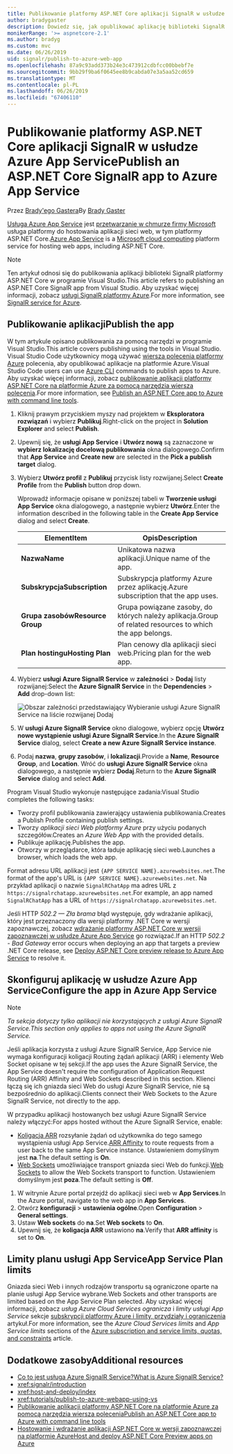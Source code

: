 ```yaml
---
title: Publikowanie platformy ASP.NET Core aplikacji SignalR w usłudze Azure App Service
author: bradygaster
description: Dowiedz się, jak opublikować aplikację biblioteki SignalR platformy ASP.NET Core w usłudze Azure App Service.
monikerRange: '>= aspnetcore-2.1'
ms.author: bradyg
ms.custom: mvc
ms.date: 06/26/2019
uid: signalr/publish-to-azure-web-app
ms.openlocfilehash: 87a9c93add373b24e3c473912cdbfcc00bbebf7e
ms.sourcegitcommit: 9bb29f9ba6f0645ee8b9cabda07e3a5aa52cd659
ms.translationtype: MT
ms.contentlocale: pl-PL
ms.lasthandoff: 06/26/2019
ms.locfileid: "67406110"
---
```

# <a name="publish-an-aspnet-core-signalr-app-to-azure-app-service"></a><span data-ttu-id="73901-103">Publikowanie platformy ASP.NET Core aplikacji SignalR w usłudze Azure App Service</span><span class="sxs-lookup"><span data-stu-id="73901-103">Publish an ASP.NET Core SignalR app to Azure App Service</span></span>

<span data-ttu-id="73901-104">Przez [Brady'ego Gastera](https://twitter.com/bradygaster)</span><span class="sxs-lookup"><span data-stu-id="73901-104">By [Brady Gaster](https://twitter.com/bradygaster)</span></span>

<span data-ttu-id="73901-105">[Usługa Azure App Service](/azure/app-service/app-service-web-overview) jest [przetwarzanie w chmurze firmy Microsoft](https://azure.microsoft.com/) usługa platformy do hostowania aplikacji sieci web, w tym platformy ASP.NET Core.</span><span class="sxs-lookup"><span data-stu-id="73901-105">[Azure App Service](/azure/app-service/app-service-web-overview) is a [Microsoft cloud computing](https://azure.microsoft.com/) platform service for hosting web apps, including ASP.NET Core.</span></span>

> [!NOTE]
> <span data-ttu-id="73901-106">Ten artykuł odnosi się do publikowania aplikacji biblioteki SignalR platformy ASP.NET Core w programie Visual Studio.</span><span class="sxs-lookup"><span data-stu-id="73901-106">This article refers to publishing an ASP.NET Core SignalR app from Visual Studio.</span></span> <span data-ttu-id="73901-107">Aby uzyskać więcej informacji, zobacz [usługi SignalR platformy Azure](https://azure.microsoft.com/services/signalr-service).</span><span class="sxs-lookup"><span data-stu-id="73901-107">For more information, see [SignalR service for Azure](https://azure.microsoft.com/services/signalr-service).</span></span>

## <a name="publish-the-app"></a><span data-ttu-id="73901-108">Publikowanie aplikacji</span><span class="sxs-lookup"><span data-stu-id="73901-108">Publish the app</span></span>

<span data-ttu-id="73901-109">W tym artykule opisano publikowania za pomocą narzędzi w programie Visual Studio.</span><span class="sxs-lookup"><span data-stu-id="73901-109">This article covers publishing using the tools in Visual Studio.</span></span> <span data-ttu-id="73901-110">Visual Studio Code użytkownicy mogą używać [wiersza polecenia platformy Azure](/cli/azure) polecenia, aby opublikować aplikacje na platformie Azure.</span><span class="sxs-lookup"><span data-stu-id="73901-110">Visual Studio Code users can use [Azure CLI](/cli/azure) commands to publish apps to Azure.</span></span> <span data-ttu-id="73901-111">Aby uzyskać więcej informacji, zobacz [publikowanie aplikacji platformy ASP.NET Core na platformie Azure za pomocą narzędzia wiersza polecenia](/azure/app-service/app-service-web-get-started-dotnet).</span><span class="sxs-lookup"><span data-stu-id="73901-111">For more information, see [Publish an ASP.NET Core app to Azure with command line tools](/azure/app-service/app-service-web-get-started-dotnet).</span></span>

1. <span data-ttu-id="73901-112">Kliknij prawym przyciskiem myszy nad projektem w **Eksploratora rozwiązań** i wybierz **Publikuj**.</span><span class="sxs-lookup"><span data-stu-id="73901-112">Right-click on the project in **Solution Explorer** and select **Publish**.</span></span>

1. <span data-ttu-id="73901-113">Upewnij się, że **usługi App Service** i **Utwórz nową** są zaznaczone w **wybierz lokalizację docelową publikowania** okna dialogowego.</span><span class="sxs-lookup"><span data-stu-id="73901-113">Confirm that **App Service** and **Create new** are selected in the **Pick a publish target** dialog.</span></span>

1. <span data-ttu-id="73901-114">Wybierz **Utwórz profil** z **Publikuj** przycisk listy rozwijanej.</span><span class="sxs-lookup"><span data-stu-id="73901-114">Select **Create Profile** from the **Publish** button drop down.</span></span>

   <span data-ttu-id="73901-115">Wprowadź informacje opisane w poniższej tabeli w **Tworzenie usługi App Service** okna dialogowego, a następnie wybierz **Utwórz**.</span><span class="sxs-lookup"><span data-stu-id="73901-115">Enter the information described in the following table in the **Create App Service** dialog and select **Create**.</span></span>

   | <span data-ttu-id="73901-116">Element</span><span class="sxs-lookup"><span data-stu-id="73901-116">Item</span></span>               | <span data-ttu-id="73901-117">Opis</span><span class="sxs-lookup"><span data-stu-id="73901-117">Description</span></span> |
   | ------------------ | ----------- |
   | <span data-ttu-id="73901-118">**Nazwa**</span><span class="sxs-lookup"><span data-stu-id="73901-118">**Name**</span></span>           | <span data-ttu-id="73901-119">Unikatowa nazwa aplikacji.</span><span class="sxs-lookup"><span data-stu-id="73901-119">Unique name of the app.</span></span> |
   | <span data-ttu-id="73901-120">**Subskrypcja**</span><span class="sxs-lookup"><span data-stu-id="73901-120">**Subscription**</span></span>   | <span data-ttu-id="73901-121">Subskrypcja platformy Azure przez aplikację.</span><span class="sxs-lookup"><span data-stu-id="73901-121">Azure subscription that the app uses.</span></span> |
   | <span data-ttu-id="73901-122">**Grupa zasobów**</span><span class="sxs-lookup"><span data-stu-id="73901-122">**Resource Group**</span></span> | <span data-ttu-id="73901-123">Grupa powiązane zasoby, do których należy aplikacja.</span><span class="sxs-lookup"><span data-stu-id="73901-123">Group of related resources to which the app belongs.</span></span> |
   | <span data-ttu-id="73901-124">**Plan hostingu**</span><span class="sxs-lookup"><span data-stu-id="73901-124">**Hosting Plan**</span></span>   | <span data-ttu-id="73901-125">Plan cenowy dla aplikacji sieci web.</span><span class="sxs-lookup"><span data-stu-id="73901-125">Pricing plan for the web app.</span></span> |

1. <span data-ttu-id="73901-126">Wybierz **usługi Azure SignalR Service** w **zależności** > **Dodaj** listy rozwijanej:</span><span class="sxs-lookup"><span data-stu-id="73901-126">Select the **Azure SignalR Service** in the **Dependencies** > **Add** drop-down list:</span></span>

   ![Obszar zależności przedstawiający Wybieranie usługi Azure SignalR Service na liście rozwijanej Dodaj](publish-to-azure-web-app/_static/signalr-service-dependency.png)

1. <span data-ttu-id="73901-128">W **usługi Azure SignalR Service** okno dialogowe, wybierz opcję **Utwórz nowe wystąpienie usługi Azure SignalR Service**.</span><span class="sxs-lookup"><span data-stu-id="73901-128">In the **Azure SignalR Service** dialog, select **Create a new Azure SignalR Service instance**.</span></span>

1. <span data-ttu-id="73901-129">Podaj **nazwa**, **grupy zasobów**, i **lokalizacji**.</span><span class="sxs-lookup"><span data-stu-id="73901-129">Provide a **Name**, **Resource Group**, and **Location**.</span></span> <span data-ttu-id="73901-130">Wróć do **usługi Azure SignalR Service** okna dialogowego, a następnie wybierz **Dodaj**.</span><span class="sxs-lookup"><span data-stu-id="73901-130">Return to the **Azure SignalR Service** dialog and select **Add**.</span></span>

<span data-ttu-id="73901-131">Program Visual Studio wykonuje następujące zadania:</span><span class="sxs-lookup"><span data-stu-id="73901-131">Visual Studio completes the following tasks:</span></span>

* <span data-ttu-id="73901-132">Tworzy profil publikowania zawierający ustawienia publikowania.</span><span class="sxs-lookup"><span data-stu-id="73901-132">Creates a Publish Profile containing publish settings.</span></span>
* <span data-ttu-id="73901-133">Tworzy *aplikacji sieci Web platformy Azure* przy użyciu podanych szczegółów.</span><span class="sxs-lookup"><span data-stu-id="73901-133">Creates an *Azure Web App* with the provided details.</span></span>
* <span data-ttu-id="73901-134">Publikuje aplikację.</span><span class="sxs-lookup"><span data-stu-id="73901-134">Publishes the app.</span></span>
* <span data-ttu-id="73901-135">Otworzy w przeglądarce, która ładuje aplikację sieci web.</span><span class="sxs-lookup"><span data-stu-id="73901-135">Launches a browser, which loads the web app.</span></span>

<span data-ttu-id="73901-136">Format adresu URL aplikacji jest `{APP SERVICE NAME}.azurewebsites.net`.</span><span class="sxs-lookup"><span data-stu-id="73901-136">The format of the app's URL is `{APP SERVICE NAME}.azurewebsites.net`.</span></span> <span data-ttu-id="73901-137">Na przykład aplikacji o nazwie `SignalRChatApp` ma adres URL z `https://signalrchatapp.azurewebsites.net`.</span><span class="sxs-lookup"><span data-stu-id="73901-137">For example, an app named `SignalRChatApp` has a URL of `https://signalrchatapp.azurewebsites.net`.</span></span>

<span data-ttu-id="73901-138">Jeśli HTTP *502.2 — Zła brama* błąd występuje, gdy wdrażanie aplikacji, który jest przeznaczony dla wersji platformy .NET Core w wersji zapoznawczej, zobacz [wdrażanie platformy ASP.NET Core w wersji zapoznawczej w usłudze Azure App Service](xref:host-and-deploy/azure-apps/index#deploy-aspnet-core-preview-release-to-azure-app-service) go rozwiązać.</span><span class="sxs-lookup"><span data-stu-id="73901-138">If an HTTP *502.2 - Bad Gateway* error occurs when deploying an app that targets a preview .NET Core release, see [Deploy ASP.NET Core preview release to Azure App Service](xref:host-and-deploy/azure-apps/index#deploy-aspnet-core-preview-release-to-azure-app-service) to resolve it.</span></span>

## <a name="configure-the-app-in-azure-app-service"></a><span data-ttu-id="73901-139">Skonfiguruj aplikację w usłudze Azure App Service</span><span class="sxs-lookup"><span data-stu-id="73901-139">Configure the app in Azure App Service</span></span>

> [!NOTE]
> <span data-ttu-id="73901-140">*Ta sekcja dotyczy tylko aplikacji nie korzystających z usługi Azure SignalR Service.*</span><span class="sxs-lookup"><span data-stu-id="73901-140">*This section only applies to apps not using the Azure SignalR Service.*</span></span>
>
> <span data-ttu-id="73901-141">Jeśli aplikacja korzysta z usługi Azure SignalR Service, App Service nie wymaga konfiguracji koligacji Routing żądań aplikacji (ARR) i elementy Web Socket opisane w tej sekcji.</span><span class="sxs-lookup"><span data-stu-id="73901-141">If the app uses the Azure SignalR Service, the App Service doesn't require the configuration of Application Request Routing (ARR) Affinity and Web Sockets described in this section.</span></span> <span data-ttu-id="73901-142">Klienci łączą się ich gniazda sieci Web do usługi Azure SignalR Service, nie są bezpośrednio do aplikacji.</span><span class="sxs-lookup"><span data-stu-id="73901-142">Clients connect their Web Sockets to the Azure SignalR Service, not directly to the app.</span></span>

<span data-ttu-id="73901-143">W przypadku aplikacji hostowanych bez usługi Azure SignalR Service należy włączyć:</span><span class="sxs-lookup"><span data-stu-id="73901-143">For apps hosted without the Azure SignalR Service, enable:</span></span>

* <span data-ttu-id="73901-144">[Koligacja ARR](https://azure.github.io/AppService/2016/05/16/Disable-Session-affinity-cookie-(ARR-cookie)-for-Azure-web-apps.html) rozsyłanie żądań od użytkownika do tego samego wystąpienia usługi App Service.</span><span class="sxs-lookup"><span data-stu-id="73901-144">[ARR Affinity](https://azure.github.io/AppService/2016/05/16/Disable-Session-affinity-cookie-(ARR-cookie)-for-Azure-web-apps.html) to route requests from a user back to the same App Service instance.</span></span> <span data-ttu-id="73901-145">Ustawieniem domyślnym jest **na**.</span><span class="sxs-lookup"><span data-stu-id="73901-145">The default setting is **On**.</span></span>
* <span data-ttu-id="73901-146">[Web Sockets](xref:fundamentals/websockets) umożliwiające transport gniazda sieci Web do funkcji.</span><span class="sxs-lookup"><span data-stu-id="73901-146">[Web Sockets](xref:fundamentals/websockets) to allow the Web Sockets transport to function.</span></span> <span data-ttu-id="73901-147">Ustawieniem domyślnym jest **poza**.</span><span class="sxs-lookup"><span data-stu-id="73901-147">The default setting is **Off**.</span></span>

1. <span data-ttu-id="73901-148">W witrynie Azure portal przejdź do aplikacji sieci web w **App Services**.</span><span class="sxs-lookup"><span data-stu-id="73901-148">In the Azure portal, navigate to the web app in **App Services**.</span></span>
1. <span data-ttu-id="73901-149">Otwórz **konfiguracji** > **ustawienia ogólne**.</span><span class="sxs-lookup"><span data-stu-id="73901-149">Open **Configuration** > **General settings**.</span></span>
1. <span data-ttu-id="73901-150">Ustaw **Web sockets** do **na**.</span><span class="sxs-lookup"><span data-stu-id="73901-150">Set **Web sockets** to **On**.</span></span>
1. <span data-ttu-id="73901-151">Upewnij się, że **koligacja ARR** ustawiono **na**.</span><span class="sxs-lookup"><span data-stu-id="73901-151">Verify that **ARR affinity** is set to **On**.</span></span>

## <a name="app-service-plan-limits"></a><span data-ttu-id="73901-152">Limity planu usługi App Service</span><span class="sxs-lookup"><span data-stu-id="73901-152">App Service Plan limits</span></span>

<span data-ttu-id="73901-153">Gniazda sieci Web i innych rodzajów transportu są ograniczone oparte na planie usługi App Service wybrane.</span><span class="sxs-lookup"><span data-stu-id="73901-153">Web Sockets and other transports are limited based on the App Service Plan selected.</span></span> <span data-ttu-id="73901-154">Aby uzyskać więcej informacji, zobacz *usług Azure Cloud Services ogranicza* i *limity usługi App Service* sekcje [subskrypcji platformy Azure i limity, przydziały i ograniczenia](/azure/azure-subscription-service-limits#app-service-limits) artykuł.</span><span class="sxs-lookup"><span data-stu-id="73901-154">For more information, see the *Azure Cloud Services limits* and *App Service limits* sections of the [Azure subscription and service limits, quotas, and constraints](/azure/azure-subscription-service-limits#app-service-limits) article.</span></span>

## <a name="additional-resources"></a><span data-ttu-id="73901-155">Dodatkowe zasoby</span><span class="sxs-lookup"><span data-stu-id="73901-155">Additional resources</span></span>

* [<span data-ttu-id="73901-156">Co to jest usługa Azure SignalR Service?</span><span class="sxs-lookup"><span data-stu-id="73901-156">What is Azure SignalR Service?</span></span>](/azure/azure-signalr/signalr-overview)
* <xref:signalr/introduction>
* <xref:host-and-deploy/index>
* <xref:tutorials/publish-to-azure-webapp-using-vs>
* [<span data-ttu-id="73901-157">Publikowanie aplikacji platformy ASP.NET Core na platformie Azure za pomocą narzędzia wiersza polecenia</span><span class="sxs-lookup"><span data-stu-id="73901-157">Publish an ASP.NET Core app to Azure with command line tools</span></span>](/azure/app-service/app-service-web-get-started-dotnet)
* [<span data-ttu-id="73901-158">Hostowanie i wdrażanie aplikacji ASP.NET Core w wersji zapoznawczej na platformie Azure</span><span class="sxs-lookup"><span data-stu-id="73901-158">Host and deploy ASP.NET Core Preview apps on Azure</span></span>](xref:host-and-deploy/azure-apps/index#deploy-aspnet-core-preview-release-to-azure-app-service)
